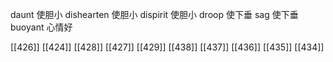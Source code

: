 




daunt 使胆小
dishearten 使胆小
dispirit 使胆小
droop 使下垂
sag 使下垂
buoyant 心情好

[[426]]
[[424]]
[[428]]
[[427]]
[[429]]
[[438]]
[[437]]
[[436]]
[[435]]
[[434]]